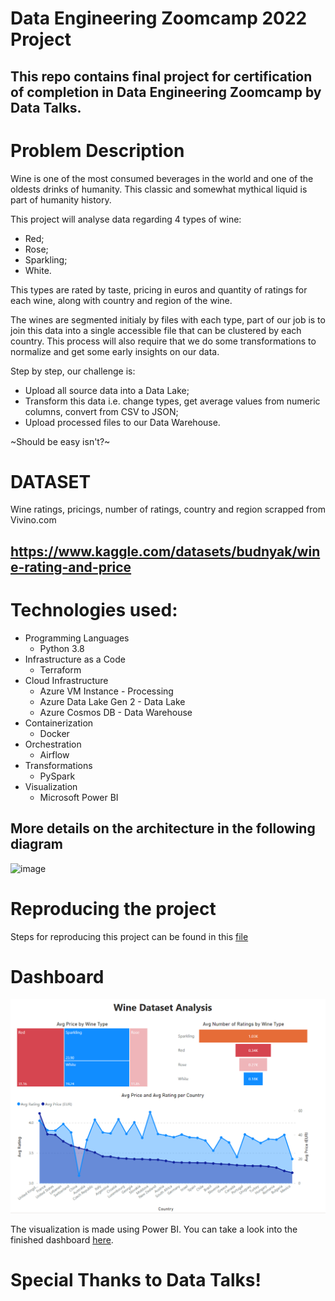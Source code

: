 # Data Engineering Zoomcamp 2022 Project

## This repo contains final project for certification of completion in Data Engineering Zoomcamp by Data Talks.  

# Problem Description

Wine is one of the most consumed beverages in the world and one of the oldests drinks of humanity. This classic and somewhat mythical liquid is part of humanity history. 

This project will analyse data regarding 4 types of wine: 
* Red; 
* Rose; 
* Sparkling; 
* White. 

This types are rated by taste, pricing in euros and quantity of ratings for each wine, along with country and region of the wine.

The wines are segmented initialy by files with each type, part of our job is to join this data into a single accessible file that can be clustered by each country. 
This process will also require that we do some transformations to normalize and get some early insights on our data.

Step by step, our challenge is:
* Upload all source data into a Data Lake;
* Transform this data i.e. change types, get average values from numeric columns, convert from CSV to JSON;
* Upload processed files to our Data Warehouse.

~Should be easy isn't?~

# DATASET

Wine ratings, pricings, number of ratings, country and region scrapped from Vivino.com

## https://www.kaggle.com/datasets/budnyak/wine-rating-and-price

# Technologies used: 

* Programming Languages
    * Python 3.8
* Infrastructure as a Code
    * Terraform
* Cloud Infrastructure
    * Azure VM Instance - Processing
    * Azure Data Lake Gen 2 - Data Lake
    * Azure Cosmos DB - Data Warehouse
* Containerization
    * Docker
* Orchestration
    * Airflow
* Transformations
    * PySpark
* Visualization
    * Microsoft Power BI

## More details on the architecture in the following diagram

![image](https://user-images.githubusercontent.com/58035475/163897728-cf139886-993e-4992-b107-b52ed6a32285.png)

# Reproducing the project

Steps for reproducing this project can be found in this [file](/steps.md)

# Dashboard

![Architecture](/images/dashboard.png)

The visualization is made using Power BI. You can take a look into the finished dashboard [here](https://app.powerbi.com/view?r=eyJrIjoiN2Y2NmMwZmUtNGFhNS00N2IzLTk2NWUtNjQyMTRhMWNhNDI2IiwidCI6IjA0NDc2NjVjLWViZTUtNDJiMy05ODU1LTRkMDdmY2M0YzBmZCJ9&pageName=ReportSection).



# Special Thanks to Data Talks! 
